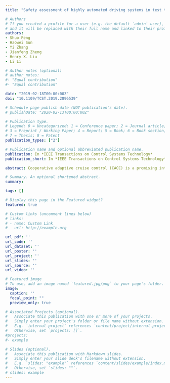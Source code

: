 ```yaml
---
title: "Safety assessment of highly automated driving systems in test tracks: A new framework"

# Authors
# If you created a profile for a user (e.g. the default `admin` user), write the username (folder name) here 
# and it will be replaced with their full name and linked to their profile.
authors:
- Shuo Feng
- Haowei Sun
- Yi Zhang
- Jianfeng Zheng
- Henry X. Liu
- Li Li

# Author notes (optional)
# author_notes:
#- "Equal contribution"
#- "Equal contribution"

date: "2019-02-18T00:00:00Z"
doi: "10.1109/TCST.2019.2896539"

# Schedule page publish date (NOT publication's date).
# publishDate: "2020-02-13T00:00:00Z"

# Publication type.
# Legend: 0 = Uncategorized; 1 = Conference paper; 2 = Journal article;
# 3 = Preprint / Working Paper; 4 = Report; 5 = Book; 6 = Book section;
# 7 = Thesis; 8 = Patent
publication_types: ["2"]

# Publication name and optional abbreviated publication name.
publication: In *IEEE Transactions on Control Systems Technology*
publication_short: In *IEEE Transactions on Control Systems Technology*

abstract: Cooperative adaptive cruise control (CACC) is a promising intelligent vehicle technology for improving traffic flow stability, throughput, and safety. One major control objective of CACC is to guarantee L p string stability, i.e., L p -norm measured disturbance is uniformly bounded along the vehicle string. Most existing methods for string stability are laborious for implementation without considering either heterogeneous disturbances (e.g., tracking errors and unmodeled dynamics) or saturation constraints (e.g., input saturation). The decentralized model predictive control (MPC) method, which is a widely used feedforward control for string stability, suffers the burdens of computation cost and intervehicular communication. To fill these gaps, we distinguish different types of disturbances and use different ways to handle them. We use feedforward control for large yet infrequent disturbances and feedback control for small yet frequent disturbances. Different from MPC, our feedforward control is event-triggered so that the intervehicle communication and planning costs can be significantly reduced. Different from pure robust feedback control, our combination of feedback and feedforward control could reduce the conservation of the controller. Theoretical analysis and simulations show that the proposed method guarantees L p string stability of vehicle platoons considering heterogeneous disturbances and saturation constraints.

# Summary. An optional shortened abstract.
summary: 

tags: []

# Display this page in the Featured widget?
featured: true

# Custom links (uncomment lines below)
# links:
# - name: Custom Link
#   url: http://example.org

url_pdf: ''
url_code: ''
url_dataset: ''
url_poster: ''
url_project: ''
url_slides: ''
url_source: ''
url_video: ''

# Featured image
# To use, add an image named `featured.jpg/png` to your page's folder. 
image:
  caption: ''
  focal_point: ""
  preview_only: true

# Associated Projects (optional).
#   Associate this publication with one or more of your projects.
#   Simply enter your project's folder or file name without extension.
#   E.g. `internal-project` references `content/project/internal-project/index.md`.
#   Otherwise, set `projects: []`.
#projects:
#- example

# Slides (optional).
#   Associate this publication with Markdown slides.
#   Simply enter your slide deck's filename without extension.
#   E.g. `slides: "example"` references `content/slides/example/index.md`.
#   Otherwise, set `slides: ""`.
# slides: example
---
```


